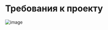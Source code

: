 # Требования к проекту 

![image](https://github.com/Romn112/work/assets/142752975/7c770204-d789-497a-b510-1de66d9bb9da)

